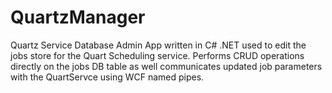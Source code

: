 # QuartzManager
Quartz Service Database Admin App written in C# .NET used to edit the jobs store for the Quart Scheduling service. Performs CRUD operations
directly on the jobs DB table as well communicates updated job parameters with the QuartServce using WCF named pipes.
